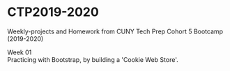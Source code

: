 # CTP2019-2020
Weekly-projects and Homework from CUNY Tech Prep Cohort 5 Bootcamp (2019-2020)

Week 01  
Practicing with Bootstrap, by building a 'Cookie Web Store'.
